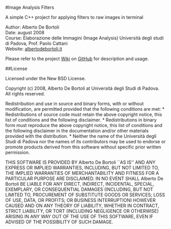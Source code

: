 #Image Analysis Filters

A simple C++ project for applying filters to raw images in terminal

Author: Alberto De Bortoli  
Date: august 2008  
Course: Elaborazione delle Immagini (Image Analysis) Università degli studi di Padova, Prof. Paolo Cattani    
Website: [albertodebortoli.it](http://www.albertodebortoli.it)  

Please refer to the project [Wiki](https://github.com/albertodebortoli/ImageAnalysisFilters/wiki) on [GitHub](https://github.com/albertodebortoli/ImageAnalysisFilters) for description and usage.


##License

Licensed under the New BSD License.

Copyright (c) 2008, Alberto De Bortoli at
Università degli Studi di Padova. All rights reserved.

Redistribution and use in source and binary forms, with or without
modification, are permitted provided that the following conditions are met:
    * Redistributions of source code must retain the above copyright
      notice, this list of conditions and the following disclaimer.
    * Redistributions in binary form must reproduce the above copyright
      notice, this list of conditions and the following disclaimer in the
      documentation and/or other materials provided with the distribution.
    * Neither the name of the Università degli Studi di Padova nor the
      names of its contributors may be used to endorse or promote products
      derived from this software without specific prior written permission.

THIS SOFTWARE IS PROVIDED BY Alberto De Bortoli ``AS IS''
AND ANY EXPRESS OR IMPLIED WARRANTIES, INCLUDING, BUT NOT LIMITED TO, THE IMPLIED
WARRANTIES OF MERCHANTABILITY AND FITNESS FOR A PARTICULAR PURPOSE ARE DISCLAIMED.
IN NO EVENT SHALL Alberto De Bortoli BE LIABLE FOR ANY
DIRECT, INDIRECT, INCIDENTAL, SPECIAL, EXEMPLARY, OR CONSEQUENTIAL DAMAGES
(INCLUDING, BUT NOT LIMITED TO, PROCUREMENT OF SUBSTITUTE GOODS OR SERVICES;
LOSS OF USE, DATA, OR PROFITS; OR BUSINESS INTERRUPTION) HOWEVER CAUSED AND
ON ANY THEORY OF LIABILITY, WHETHER IN CONTRACT, STRICT LIABILITY, OR TORT
(INCLUDING NEGLIGENCE OR OTHERWISE) ARISING IN ANY WAY OUT OF THE USE OF THIS
SOFTWARE, EVEN IF ADVISED OF THE POSSIBILITY OF SUCH DAMAGE.

